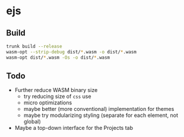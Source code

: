 # ejs

## Build
```bash
trunk build --release
wasm-opt --strip-debug dist/*.wasm -o dist/*.wasm
wasm-opt dist/*.wasm -Os -o dist/*.wasm
```

## Todo
- Further reduce WASM binary size
    - try reducing size of `css` use
    - micro optimizations
    - maybe better (more conventional) implementation for themes
    - maybe try modularizing styling (separate for each element, not global)
- Maybe a top-down interface for the Projects tab
